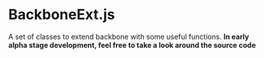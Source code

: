 # BackboneExt.js

A set of classes to extend backbone with some useful functions. **In early alpha stage development, feel free to take a look around the source code**